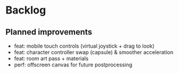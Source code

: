 # Backlog

## Planned improvements

- feat: mobile touch controls (virtual joystick + drag to look)
- feat: character controller swap (capsule) & smoother acceleration
- feat: room art pass + materials
- perf: offscreen canvas for future postprocessing

